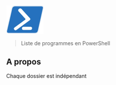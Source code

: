 <img alt="logo" src="https://github.com/pitrouA/PowerShell/blob/main/PowerShellLogo.png" width="100">

> Liste de programmes en PowerShell

## A propos

Chaque dossier est indépendant